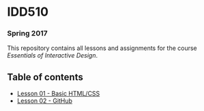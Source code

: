 # IDD510
### Spring 2017

This repository contains all lessons and assignments for the course _Essentials of Interactive Design_.


## Table of contents

* [Lesson 01 - Basic HTML/CSS](/lessons/01-html-css/readme.md)
* [Lesson 02 - GitHub](lessons/02-github/readme.md)
